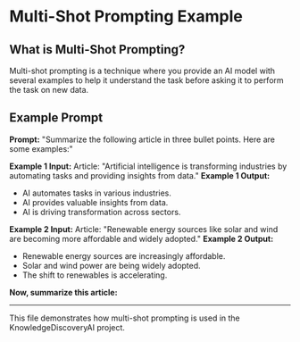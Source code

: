 # Multi-Shot Prompting Example

## What is Multi-Shot Prompting?
Multi-shot prompting is a technique where you provide an AI model with several examples to help it understand the task before asking it to perform the task on new data.

## Example Prompt

**Prompt:**
"Summarize the following article in three bullet points. Here are some examples:"

**Example 1 Input:**
Article: "Artificial intelligence is transforming industries by automating tasks and providing insights from data."
**Example 1 Output:**
- AI automates tasks in various industries.
- AI provides valuable insights from data.
- AI is driving transformation across sectors.

**Example 2 Input:**
Article: "Renewable energy sources like solar and wind are becoming more affordable and widely adopted."
**Example 2 Output:**
- Renewable energy sources are increasingly affordable.
- Solar and wind power are being widely adopted.
- The shift to renewables is accelerating.

**Now, summarize this article:**
<Insert new article text here>

---
This file demonstrates how multi-shot prompting is used in the KnowledgeDiscoveryAI project.
